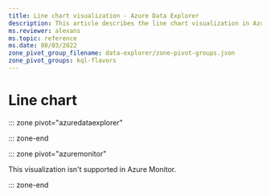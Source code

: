 ```yaml
---
title: Line chart visualization - Azure Data Explorer
description: This article describes the line chart visualization in Azure Data Explorer.
ms.reviewer: alexans
ms.topic: reference
ms.date: 08/03/2022
zone_pivot_group_filename: data-explorer/zone-pivot-groups.json
zone_pivot_groups: kql-flavors
---
```

# Line chart

::: zone pivot="azuredataexplorer"

::: zone-end

::: zone pivot="azuremonitor"

This visualization isn't supported in Azure Monitor.

::: zone-end